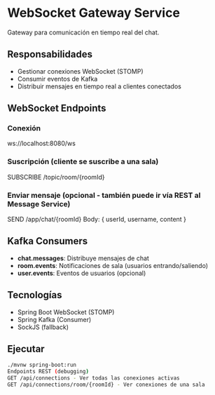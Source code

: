 # WebSocket Gateway Service

Gateway para comunicación en tiempo real del chat.

## Responsabilidades

- Gestionar conexiones WebSocket (STOMP)
- Consumir eventos de Kafka
- Distribuir mensajes en tiempo real a clientes conectados

## WebSocket Endpoints

### Conexión
ws://localhost:8080/ws

### Suscripción (cliente se suscribe a una sala)
SUBSCRIBE /topic/room/{roomId}

### Enviar mensaje (opcional - también puede ir vía REST al Message Service)
SEND /app/chat/{roomId} Body: { userId, username, content }

## Kafka Consumers

- **chat.messages**: Distribuye mensajes de chat
- **room.events**: Notificaciones de sala (usuarios entrando/saliendo)
- **user.events**: Eventos de usuarios (opcional)

## Tecnologías

- Spring Boot WebSocket (STOMP)
- Spring Kafka (Consumer)
- SockJS (fallback)

## Ejecutar

```bash
./mvnw spring-boot:run
Endpoints REST (debugging)
GET /api/connections - Ver todas las conexiones activas
GET /api/connections/room/{roomId} - Ver conexiones de una sala
